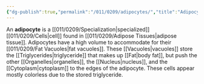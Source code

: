 ```yaml
---
{"dg-publish":true,"permalink":"/011/0209/adipocytes/","title":"Adipocytes","tags":["BIOL422"],"created":"2024-09-26T15:02:23.000-07:00","updated":"2025-01-22T00:27:08.674-08:00"}
---
```


An **adipocyte** is a [[011/0209/Specialization\|specialized]] [[011/0209/Cells\|cell]] found in [[011/0209/Adipose Tissues\|adipose tissue]]. Adipocytes have a high volume to accommodate for their [[011/0209/Fat Vacuoles\|fat vacuoles]]. These [[Vacuoles\|vacuoles]] store the [[Triglycerides\|triglyceride]] that makes up [[Fat\|body fat]], but push the other [[Organelles\|organelles]], the [[Nucleus\|nucleus]], and the [[Cytoplasm\|cytoplasm]] to the edges of the adipocyte. These cells appear mostly colorless due to the stored triglyceride.
